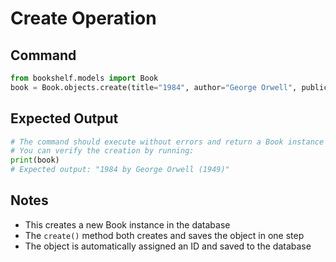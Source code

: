 # Create Operation

## Command
```python
from bookshelf.models import Book
book = Book.objects.create(title="1984", author="George Orwell", publication_year=1949)
```

## Expected Output
```python
# The command should execute without errors and return a Book instance
# You can verify the creation by running:
print(book)
# Expected output: "1984 by George Orwell (1949)"
```

## Notes
- This creates a new Book instance in the database
- The `create()` method both creates and saves the object in one step
- The object is automatically assigned an ID and saved to the database 